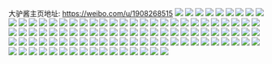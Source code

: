 大驴酱主页地址: https://weibo.com/u/1908268515 
![](https://wx4.sinaimg.cn/mw2000/71bddde3ly1h90c4t4unjj22c03407wh.jpg) 
![](https://wx4.sinaimg.cn/mw2000/71bddde3ly1h90c4qlq7ej20wi14g7a8.jpg) 
![](https://wx4.sinaimg.cn/mw2000/71bddde3ly1h8wjliyu3mj226v2x5u0y.jpg) 
![](https://wx4.sinaimg.cn/mw2000/71bddde3ly1h8ufwxf9fxj20zk1betq1.jpg) 
![](https://wx4.sinaimg.cn/mw2000/71bddde3ly1h8ufwy6yelj22bc3341ky.jpg) 
![](https://wx4.sinaimg.cn/mw2000/71bddde3ly1h8ufwzse0gj22bc3344qq.jpg) 
![](https://wx4.sinaimg.cn/mw2000/71bddde3ly1h8ufwwzlr3j22eo37k7wk.jpg) 
![](https://wx4.sinaimg.cn/mw2000/71bddde3ly1h8rsexmdllj20wi0kxgn8.jpg) 
![](https://wx4.sinaimg.cn/mw2000/71bddde3ly1h8rsex9xiej20u01hc0zl.jpg) 
![](https://wx4.sinaimg.cn/mw2000/71bddde3ly1h8rsfs1fkwj20tu13u458.jpg) 
![](https://wx4.sinaimg.cn/mw2000/71bddde3ly1h8qxq8brtdj20xa0tuai9.jpg) 
![](https://wx4.sinaimg.cn/mw2000/71bddde3ly1h8j3v2fnd5j22c03407wk.jpg) 
![](https://wx4.sinaimg.cn/mw2000/71bddde3ly1h8j3uznxc3j224b30h1kz.jpg) 
![](https://wx4.sinaimg.cn/mw2000/71bddde3ly1h8j3v4k9xhj22c0340x6p.jpg) 
![](https://wx4.sinaimg.cn/mw2000/71bddde3ly1h8hjq1hcdsj20u01b5ac6.jpg) 
![](https://wx4.sinaimg.cn/mw2000/71bddde3ly1h8ex5bywtnj237k4tcqve.jpg) 
![](https://wx4.sinaimg.cn/mw2000/71bddde3ly1h8ex58nvtoj235q4qme84.jpg) 
![](https://wx4.sinaimg.cn/mw2000/71bddde3ly1h8ex5dv4gzj235q4qmkjo.jpg) 
![](https://wx4.sinaimg.cn/mw2000/71bddde3ly1h8ex5gcuvlj225w36cx6r.jpg) 
![](https://wx4.sinaimg.cn/mw2000/71bddde3ly1h8ex5ixg2cj221y36cx6r.jpg) 
![](https://wx4.sinaimg.cn/mw2000/71bddde3ly1h8ex5lpeu6j224836ckjn.jpg) 
![](https://wx4.sinaimg.cn/mw2000/71bddde3ly1h8ex5o3tpvj224836c7wi.jpg) 
![](https://wx4.sinaimg.cn/mw2000/71bddde3ly1h8ex5qkjklj224836cu0z.jpg) 
![](https://wx4.sinaimg.cn/mw2000/71bddde3ly1h8ex5u6h0gj224836ckjn.jpg) 
![](https://wx4.sinaimg.cn/mw2000/71bddde3ly1h8bj258iloj20u0140agr.jpg) 
![](https://wx4.sinaimg.cn/mw2000/71bddde3ly1h8bj32xa9oj20u0190gq7.jpg) 
![](https://wx4.sinaimg.cn/mw2000/71bddde3ly1h81gwz4hqkj20rk190gy2.jpg) 
![](https://wx4.sinaimg.cn/mw2000/71bddde3ly1h7s9sblqa7j21ba0zgqc9.jpg) 
![](https://wx4.sinaimg.cn/mw2000/71bddde3ly1h75c8oysi3j20wi1hgneb.jpg) 
![](https://wx4.sinaimg.cn/mw2000/71bddde3ly1h75c8qyrbtj21v82hme83.jpg) 
![](https://wx4.sinaimg.cn/mw2000/71bddde3ly1h75c8txr4cj22c03401l1.jpg) 
![](https://wx4.sinaimg.cn/mw2000/71bddde3ly1h75c8vjkewj21sc2dsnpd.jpg) 
![](https://wx4.sinaimg.cn/mw2000/71bddde3ly1h748pf1c6rj218c0u0408.jpg) 
![](https://wx4.sinaimg.cn/mw2000/71bddde3ly1h748pf9uhoj20u013zmya.jpg) 
![](https://wx4.sinaimg.cn/mw2000/71bddde3ly1h72qfwp9n0j213u0tugva.jpg) 
![](https://wx4.sinaimg.cn/mw2000/71bddde3ly1h6q0i8mx02j20u01407i1.jpg) 
![](https://wx4.sinaimg.cn/mw2000/71bddde3ly1h6q0i7tda7j20u0140gwi.jpg) 
![](https://wx4.sinaimg.cn/mw2000/71bddde3ly1h6q0wrdub2j21240u0dhc.jpg) 
![](https://wx4.sinaimg.cn/mw2000/71bddde3ly1h6q0ws51twj21400u010p.jpg) 
![](https://wx4.sinaimg.cn/mw2000/71bddde3ly1h6q0wrqc5cj20vy0u0n1a.jpg) 
![](https://wx4.sinaimg.cn/mw2000/71bddde3ly1h6q0wqr2k8j20wf0u0abr.jpg) 
![](https://wx4.sinaimg.cn/mw2000/71bddde3ly1h6q1bmy14oj215d0u0q8n.jpg) 
![](https://wx4.sinaimg.cn/mw2000/71bddde3ly1h66jierzz8j20wi1ycx6p.jpg) 
![](https://wx4.sinaimg.cn/mw2000/71bddde3gy1h4seudrysgj20op12ljtu.jpg) 
![](https://wx4.sinaimg.cn/mw2000/71bddde3gy1h3kcm6zaxnj21lc1280yt.jpg) 
![](https://wx4.sinaimg.cn/mw2000/71bddde3gy1h36de5i8d8j20u00u07as.jpg) 
![](https://wx4.sinaimg.cn/mw2000/71bddde3gy1h2de8eabrxj20p90efwfa.jpg) 
![](https://wx4.sinaimg.cn/mw2000/71bddde3gy1h2de8dpvwuj20o70hojsl.jpg) 
![](https://wx4.sinaimg.cn/mw2000/71bddde3gy1h2ckayvcpvj20u0141doq.jpg) 
![](https://wx4.sinaimg.cn/mw2000/71bddde3gy1h2cgzwbf49j20ii087dga.jpg) 
![](https://wx4.sinaimg.cn/mw2000/71bddde3gy1h2abjn8mr8j22801o0e81.jpg) 
![](https://wx4.sinaimg.cn/mw2000/71bddde3gy1h2a02qokwoj21400u0n5r.jpg) 
![](https://wx4.sinaimg.cn/mw2000/71bddde3gy1h1rz2m8unrj20ep09zaau.jpg) 
![](https://wx4.sinaimg.cn/mw2000/71bddde3gy1h0c5kwew9vj20wi0slgst.jpg) 
![](https://wx4.sinaimg.cn/mw2000/71bddde3gy1h01aij9qz8j20s00y40u2.jpg) 
![](https://wx4.sinaimg.cn/mw2000/71bddde3gy1gzlp68lopoj20wi13qal7.jpg) 
![](https://wx4.sinaimg.cn/mw2000/71bddde3gy1gz32kdo0avj21yc0wihdt.jpg) 
![](https://wx4.sinaimg.cn/mw2000/71bddde3gy1gz32kgmbkwj21yc0wie81.jpg) 
![](https://wx4.sinaimg.cn/mw2000/71bddde3gy1gyo46a4x88j20rm0l6q6k.jpg) 
![](https://wx4.sinaimg.cn/mw2000/71bddde3gy1gyo46hhsllj20u00n010v.jpg) 
![](https://wx4.sinaimg.cn/mw2000/71bddde3gy1gyjcz2njikj21sy0u0adz.jpg) 
![](https://wx4.sinaimg.cn/mw2000/71bddde3gy1gyi5ur4r75j20u01syn5h.jpg) 
![](https://wx4.sinaimg.cn/mw2000/71bddde3gy1gyi5uz05h8j20u01sythb.jpg) 
![](https://wx4.sinaimg.cn/mw2000/71bddde3gy1gyb7229yppj20nx1mfgo5.jpg) 
![](https://wx4.sinaimg.cn/mw2000/71bddde3gy1gxi0480fguj20dw0fndgt.jpg) 
![](https://wx4.sinaimg.cn/mw2000/71bddde3gy1gx66xjsctfj20s70t5421.jpg) 
![](https://wx4.sinaimg.cn/mw2000/71bddde3gy1gwnuv0s6naj20ri1ron3t.jpg) 
![](https://wx4.sinaimg.cn/mw2000/00258TOrgy1gv6kaikslcj60cw0ckjsp02.jpg) 
![](https://wx4.sinaimg.cn/mw2000/71bddde3gy1gqr2vn5p9dj20wi0cmn04.jpg) 
![](https://wx4.sinaimg.cn/mw2000/71bddde3ly1goo7uu64wmj20wi0x9q8t.jpg) 
![](https://wx4.sinaimg.cn/mw2000/71bddde3ly1gm1m62em1cj21sc2dshdt.jpg) 
![](https://wx4.sinaimg.cn/mw2000/71bddde3ly1gm1m61ebcfj21sc2ds1kx.jpg) 
![](https://wx4.sinaimg.cn/mw2000/71bddde3ly1gjsrjx4dvqj20jf0g4403.jpg) 
![](https://wx4.sinaimg.cn/mw2000/71bddde3ly1gfbfzsee04j20k018gdll.jpg) 
![](https://wx4.sinaimg.cn/mw2000/71bddde3ly1gap2xak97qj21400u0jya.jpg) 
![](https://wx4.sinaimg.cn/mw2000/71bddde3ly1g8s69adzd8j20hs0p33zo.jpg) 
![](https://wx4.sinaimg.cn/mw2000/71bddde3ly1g8jx64ks7qj20et0yk42l.jpg) 
![](https://wx4.sinaimg.cn/mw2000/71bddde3ly1g6khla1q1rj22c02c07wh.jpg) 
![](https://wx4.sinaimg.cn/mw2000/71bddde3ly1g6khl98bq1j22c02c0e81.jpg) 
![](https://wx4.sinaimg.cn/mw2000/71bddde3ly1g6jpsxmzdmj22ps1j04qp.jpg) 
![](https://wx4.sinaimg.cn/mw2000/71bddde3ly1g6jpsz23ybj22ps1j0b29.jpg) 
![](https://wx4.sinaimg.cn/mw2000/71bddde3ly1g6i5blmj40j20hx0y50wn.jpg) 
![](https://wx4.sinaimg.cn/mw2000/71bddde3ly1g60tyyw5goj20u00sxgmc.jpg) 
![](https://wx4.sinaimg.cn/mw2000/71bddde3ly1g1d0k0k92lj21400u043r.jpg) 
![](https://wx4.sinaimg.cn/mw2000/71bddde3ly1g1d0jyvxpxj21400u0tdv.jpg) 
![](https://wx4.sinaimg.cn/mw2000/71bddde3ly1g1d0k301njj21400u00xi.jpg) 
![](https://wx4.sinaimg.cn/mw2000/71bddde3ly1g1d0k41oiyj20u00u0tgj.jpg) 
![](https://wx4.sinaimg.cn/mw2000/71bddde3ly1fziy2z6zffj20su12gk2o.jpg) 
![](https://wx4.sinaimg.cn/mw2000/71bddde3ly1fz49y32lilj20ku07pdhe.jpg) 
![](https://wx4.sinaimg.cn/mw2000/71bddde3ly1fywp0ojprej20u00u0n3r.jpg) 
![](https://wx4.sinaimg.cn/mw2000/71bddde3ly1fyuywsbhfmj20ku112whu.jpg) 
![](https://wx4.sinaimg.cn/mw2000/71bddde3ly1fyuywsnkokj20ku112gpn.jpg) 
![](https://wx4.sinaimg.cn/mw2000/71bddde3ly1fys31wu5paj20oo0oo433.jpg) 
![](https://wx4.sinaimg.cn/mw2000/71bddde3ly1fycyi6hq5ej20u00u0e81.jpg) 
![](https://wx4.sinaimg.cn/mw2000/71bddde3ly1fybz4432slj20kn0flq7c.jpg) 
![](https://wx4.sinaimg.cn/mw2000/71bddde3ly1fx11249rbtj20k00u0abl.jpg) 
![](https://wx4.sinaimg.cn/mw2000/71bddde3ly1fx1124tschj20k00sdgmx.jpg) 
![](https://wx4.sinaimg.cn/mw2000/71bddde3ly1fx1124k4d6j20k00k00vw.jpg) 
![](https://wx4.sinaimg.cn/mw2000/71bddde3ly1ful1igb6kgj22c0340h65.jpg) 
![](https://wx4.sinaimg.cn/mw2000/71bddde3ly1fq6ua5slibj221f1j2tg3.jpg) 
